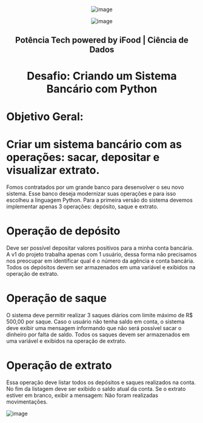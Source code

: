 <div align="center"> 

![image](https://github.com/IsabelCBarros/Desafio-Python-DIO---Pot-ncia-Tech-powered-by-iFood/assets/100105009/22b58b98-eace-4aad-b0d2-330254a091ae)


![image](https://github.com/IsabelCBarros/Desafio-Python-DIO---Pot-ncia-Tech-powered-by-iFood/assets/100105009/c1b5ac29-b91b-41be-b317-1e930fae0df9)


## Potência Tech powered by iFood | Ciência de Dados
# Desafio: Criando um Sistema Bancário com Python

 <div align="left"> 
   
# Objetivo Geral:
# Criar um sistema bancário com as operações: sacar, depositar e visualizar extrato.

Fomos contratados por um grande banco para desenvolver o seu novo sistema. Esse banco deseja modernizar suas operações e para isso escolheu a linguagem Python. Para a primeira versão do sistema devemos implementar apenas 3 operações: depósito, saque e extrato.

# Operação de depósito
Deve ser possível depositar valores positivos para a minha conta bancária. A v1 do projeto trabalha apenas com 1 usuário, dessa forma não precisamos nos preocupar em identificar qual é o número da agência e conta bancária. Todos os depósitos devem ser armazenados em uma variável e exibidos na operação de extrato.

# Operação de saque
O sistema deve permitir realizar 3 saques diários com limite máximo de R$ 500,00 por saque. Caso o usuário não tenha saldo em conta, o sistema deve exibir uma mensagem informando que não será possível sacar o dinheiro por falta de saldo. Todos os saques devem ser armazenados em uma variável e exibidos na operação de extrato.

# Operação de extrato
Essa operação deve listar todos os depósitos e saques realizados na conta. No fim da listagem deve ser exibido o saldo atual da conta. Se o extrato estiver em branco, exibir a mensagem: Não foram realizadas movimentações.


![image](https://github.com/IsabelCBarros/Desafio-Python-DIO---Pot-ncia-Tech-powered-by-iFood/assets/100105009/b18685c8-836e-45c4-8653-66e520579a8e)
